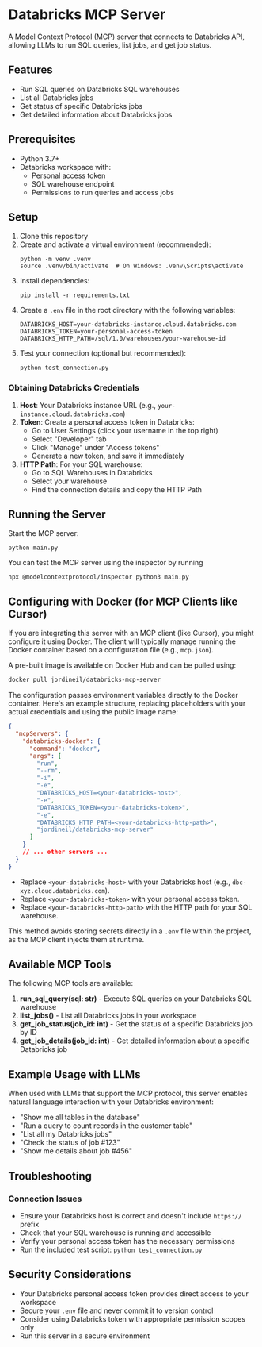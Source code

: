 # Databricks MCP Server

A Model Context Protocol (MCP) server that connects to Databricks API, allowing LLMs to run SQL queries, list jobs, and get job status.

## Features

- Run SQL queries on Databricks SQL warehouses
- List all Databricks jobs 
- Get status of specific Databricks jobs
- Get detailed information about Databricks jobs

## Prerequisites

- Python 3.7+
- Databricks workspace with:
  - Personal access token
  - SQL warehouse endpoint
  - Permissions to run queries and access jobs

## Setup

1. Clone this repository
2. Create and activate a virtual environment (recommended):
   ```
   python -m venv .venv
   source .venv/bin/activate  # On Windows: .venv\Scripts\activate
   ```
3. Install dependencies:
   ```
   pip install -r requirements.txt
   ```
4. Create a `.env` file in the root directory with the following variables:
   ```
   DATABRICKS_HOST=your-databricks-instance.cloud.databricks.com
   DATABRICKS_TOKEN=your-personal-access-token
   DATABRICKS_HTTP_PATH=/sql/1.0/warehouses/your-warehouse-id
   ```
5. Test your connection (optional but recommended):
   ```
   python test_connection.py
   ```

### Obtaining Databricks Credentials

1. **Host**: Your Databricks instance URL (e.g., `your-instance.cloud.databricks.com`)
2. **Token**: Create a personal access token in Databricks:
   - Go to User Settings (click your username in the top right)
   - Select "Developer" tab
   - Click "Manage" under "Access tokens"
   - Generate a new token, and save it immediately
3. **HTTP Path**: For your SQL warehouse:
   - Go to SQL Warehouses in Databricks
   - Select your warehouse
   - Find the connection details and copy the HTTP Path

## Running the Server

Start the MCP server:
```
python main.py
```

You can test the MCP server using the inspector by running 

```
npx @modelcontextprotocol/inspector python3 main.py
```

## Configuring with Docker (for MCP Clients like Cursor)

If you are integrating this server with an MCP client (like Cursor), you might configure it using Docker. The client will typically manage running the Docker container based on a configuration file (e.g., `mcp.json`).

A pre-built image is available on Docker Hub and can be pulled using:
```bash
docker pull jordineil/databricks-mcp-server
```

The configuration passes environment variables directly to the Docker container. Here's an example structure, replacing placeholders with your actual credentials and using the public image name:

```json
{
  "mcpServers": {
    "databricks-docker": {
      "command": "docker",
      "args": [
        "run", 
        "--rm", 
        "-i", 
        "-e",
        "DATABRICKS_HOST=<your-databricks-host>",
        "-e",
        "DATABRICKS_TOKEN=<your-databricks-token>",
        "-e",
        "DATABRICKS_HTTP_PATH=<your-databricks-http-path>",
        "jordineil/databricks-mcp-server" 
      ]
    }
    // ... other servers ...
  }
}
```

- Replace `<your-databricks-host>` with your Databricks host (e.g., `dbc-xyz.cloud.databricks.com`).
- Replace `<your-databricks-token>` with your personal access token.
- Replace `<your-databricks-http-path>` with the HTTP path for your SQL warehouse.

This method avoids storing secrets directly in a `.env` file within the project, as the MCP client injects them at runtime.

## Available MCP Tools

The following MCP tools are available:

1. **run_sql_query(sql: str)** - Execute SQL queries on your Databricks SQL warehouse
2. **list_jobs()** - List all Databricks jobs in your workspace
3. **get_job_status(job_id: int)** - Get the status of a specific Databricks job by ID
4. **get_job_details(job_id: int)** - Get detailed information about a specific Databricks job

## Example Usage with LLMs

When used with LLMs that support the MCP protocol, this server enables natural language interaction with your Databricks environment:

- "Show me all tables in the database"
- "Run a query to count records in the customer table"
- "List all my Databricks jobs"
- "Check the status of job #123"
- "Show me details about job #456"

## Troubleshooting

### Connection Issues

- Ensure your Databricks host is correct and doesn't include `https://` prefix
- Check that your SQL warehouse is running and accessible
- Verify your personal access token has the necessary permissions
- Run the included test script: `python test_connection.py`

## Security Considerations

- Your Databricks personal access token provides direct access to your workspace
- Secure your `.env` file and never commit it to version control
- Consider using Databricks token with appropriate permission scopes only
- Run this server in a secure environment
